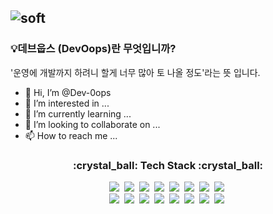 ![soft](https://capsule-render.vercel.app/api?type=soft&color=auto&text=Dev%20Oops%20&desc=%20Today%20I%20don't%20feel%20like%20doing%20anything&fontSize=40&animation=twinkling&descAlignY=80)
-----
### :bulb:데브웁스 (DevOops)란 무엇입니까?
'운영에 개발까지 하려니 할게 너무 많아 토 나올 정도'라는 뜻 입니다. 


- 👋 Hi, I’m @Dev-0ops
- 👀 I’m interested in ...
- 🌱 I’m currently learning ...
- 💞️ I’m looking to collaborate on ...
- 📫 How to reach me ...


<h3 align="center"> :crystal_ball: Tech Stack  :crystal_ball:</h3>

<p align="center">
  <img src="https://img.shields.io/badge/AWS-333664?style=flat-square&logo=amazon-aws&logoColor=white"/></a>&nbsp
  <img src="https://img.shields.io/badge/GCP-4285F4?style=flat-square&logo=google-cloud&logoColor=white"/></a>&nbsp
  <img src="https://img.shields.io/badge/NCP-03C75A?style=flat-square&logo=naver&logoColor=white"/></a>&nbsp
  <img src="https://img.shields.io/badge/Kubernetes-326CE5?style=flat-square&logo=Kubernetes&logoColor=white"/></a>&nbsp
  <img src="https://img.shields.io/badge/Prometheus-E6522C?style=flat-square&logo=prometheus&logoColor=white"/></a>&nbsp
  <img src="https://img.shields.io/badge/Grafana-F46800?style=flat-square&logo=Grafana&logoColor=white"/></a>&nbsp
  <img src="https://img.shields.io/badge/InfluxDB-22ADF6?style=flat-square&logo=InfluxDB&logoColor=white"/></a>&nbsp
  <img src="https://img.shields.io/badge/ElasticStack-005571?style=flat-square&logo=ElasticStack&logoColor=white"/></a>&nbsp<br>
  <img src="https://img.shields.io/badge/Terraform-7B42BC?style=flat-square&logo=Terraform&logoColor=white"/></a>&nbsp
  <img src="https://img.shields.io/badge/Jenkins-D24939?style=flat-square&logo=Jenkins&logoColor=white"/></a>&nbsp
  <img src="https://img.shields.io/badge/Apache-D22128?style=flat-square&logo=Apache&logoColor=white"/></a>&nbsp
  <img src="https://img.shields.io/badge/Tomcat-F8DC75?style=flat-square&logo=ApacheTomcat&logoColor=white"/></a>&nbsp
  <img src="https://img.shields.io/badge/Python-3766AB?style=flat-square&logo=Python&logoColor=white"/></a>&nbsp
  <img src="https://img.shields.io/badge/Java-1E8CBE?style=flat-square&logo=Java&logoColor=white"/></a>&nbsp
  <img src="https://img.shields.io/badge/C-A8B9CC?style=flat-square&logo=C&logoColor=white"/></a>&nbsp
  <img src="https://img.shields.io/badge/Linux-FCC624?style=flat-square&logo=Linux&logoColor=white"/></a>&nbsp


</p>




<!---
Dev-0ops/Dev-0ops is a ✨ special ✨ repository because its `README.md` (this file) appears on your GitHub profile.
You can click the Preview link to take a look at your changes.
--->
